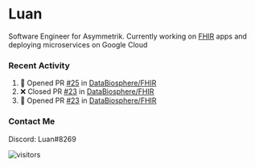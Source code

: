 # Luan

Software Engineer for Asymmetrik. Currently working on [FHIR](https://hl7.org/FHIR/) apps and deploying microservices on Google Cloud

### Recent Activity

<!--START_SECTION:activity-->
1. 💪 Opened PR [#25](https://github.com/DataBiosphere/FHIR/pull/25) in [DataBiosphere/FHIR](https://github.com/DataBiosphere/FHIR)
2. ❌ Closed PR [#23](https://github.com/DataBiosphere/FHIR/pull/23) in [DataBiosphere/FHIR](https://github.com/DataBiosphere/FHIR)
3. 💪 Opened PR [#23](https://github.com/DataBiosphere/FHIR/pull/23) in [DataBiosphere/FHIR](https://github.com/DataBiosphere/FHIR)
<!--END_SECTION:activity-->

<!--START_SECTION:activity-->

### Contact Me

Discord: Luan#8269

![visitors](https://visitor-badge.glitch.me/badge?page_id=luan-asym.visitor-badge)
